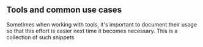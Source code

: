 ## Tools and common use cases

Sometimes when working with tools, it's important to document their usage so that this effort is easier next time
it becomes necessary. This is a collection of such snippets